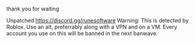 thank you for waiting

Unpatched
https://discord.gg/runesoftware
Warning: This is detected by Roblox. Use an alt, preferrably along with a VPN and on a VM. Every account you use on this will be banned in the next banwave.
